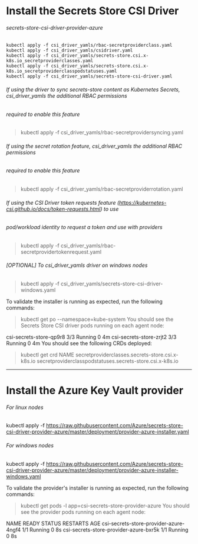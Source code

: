 # Install the Secrets Store CSI Driver

###### secrets-store-csi-driver-provider-azure
 ```
 kubectl apply -f csi_driver_yamls/rbac-secretproviderclass.yaml
 kubectl apply -f csi_driver_yamls/csidriver.yaml
 kubectl apply -f csi_driver_yamls/secrets-store.csi.x-k8s.io_secretproviderclasses.yaml
 kubectl apply -f csi_driver_yamls/secrets-store.csi.x-k8s.io_secretproviderclasspodstatuses.yaml
 kubectl apply -f csi_driver_yamls/secrets-store-csi-driver.yaml
 ```

###### If using the driver to sync secrets-store content as Kubernetes Secrets, csi_driver_yamls the additional RBAC permissions
###### required to enable this feature
> kubectl apply -f csi_driver_yamls/rbac-secretprovidersyncing.yaml

###### If using the secret rotation feature, csi_driver_yamls the additional RBAC permissions
###### required to enable this feature
> kubectl apply -f csi_driver_yamls/rbac-secretproviderrotation.yaml

###### If using the CSI Driver token requests feature (https://kubernetes-csi.github.io/docs/token-requests.html) to use
###### pod/workload identity to request a token and use with providers
> kubectl apply -f csi_driver_yamls/rbac-secretprovidertokenrequest.yaml

###### [OPTIONAL] To csi_driver_yamls driver on windows nodes
> kubectl apply -f csi_driver_yamls/secrets-store-csi-driver-windows.yaml

To validate the installer is running as expected, run the following commands:


> kubectl get po --namespace=kube-system
You should see the Secrets Store CSI driver pods running on each agent node:


csi-secrets-store-qp9r8         3/3     Running   0          4m
csi-secrets-store-zrjt2         3/3     Running   0          4m
You should see the following CRDs deployed:


> kubectl get crd
NAME
secretproviderclasses.secrets-store.csi.x-k8s.io
secretproviderclasspodstatuses.secrets-store.csi.x-k8s.io

-----------------------------------------------------------------------------------------


# Install the Azure Key Vault provider

###### For linux nodes

kubectl apply -f https://raw.githubusercontent.com/Azure/secrets-store-csi-driver-provider-azure/master/deployment/provider-azure-installer.yaml

###### For windows nodes

kubectl apply -f https://raw.githubusercontent.com/Azure/secrets-store-csi-driver-provider-azure/master/deployment/provider-azure-installer-windows.yaml


To validate the provider's installer is running as expected, run the following commands:

> kubectl get pods -l app=csi-secrets-store-provider-azure
You should see the provider pods running on each agent node:

NAME                                     READY   STATUS    RESTARTS   AGE
csi-secrets-store-provider-azure-4ngf4   1/1     Running   0          8s
csi-secrets-store-provider-azure-bxr5k   1/1     Running   0          8s
